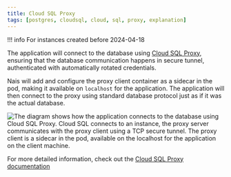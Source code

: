 ```yaml
---
title: Cloud SQL Proxy
tags: [postgres, cloudsql, cloud, sql, proxy, explanation]
---
```


!!! info
    For instances created before 2024-04-18

The application will connect to the database using [Cloud SQL Proxy](https://cloud.google.com/sql/docs/postgres/sql-proxy), ensuring that the database communication happens in secure tunnel, authenticated with automatically rotated credentials.

Nais will add and configure the proxy client container as a sidecar in the pod, making it available on `localhost` for the application. The application will then connect to the proxy using standard database protocol just as if it was the actual database.

![The diagram shows how the application connects to the database using Cloud SQL Proxy. Cloud SQL connects to an instance, the proxy server communicates with the proxy client using a TCP secure tunnel. The proxy client is a sidecar in the pod,  available on the localhost for the application on the client machine.](../../../assets/sqlproxy.svg)

For more detailed information, check out the [Cloud SQL Proxy documentation](https://cloud.google.com/sql/docs/postgres/sql-proxy)
